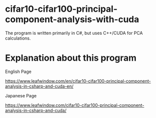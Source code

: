 # cifar10-cifar100-principal-component-analysis-with-cuda

The program is written primarily in C#, but uses C++/CUDA for PCA calculations.

# Explanation about this program

English Page

https://www.leafwindow.com/en/cifar10-cifar100-principal-component-analysis-in-csharp-and-cuda-en/

Japanese Page

https://www.leafwindow.com/cifar10-cifar100-principal-component-analysis-in-csharp-and-cuda/
